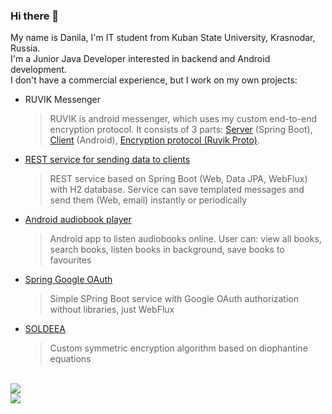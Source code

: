 ### Hi there 👋
My name is Danila, I'm IT student from Kuban State University, Krasnodar, Russia.
<br>I'm a Junior Java Developer interested in backend and Android development.
<br>I don't have a commercial experience, but I work on my own projects:
+ RUVIK Messenger
    > RUVIK is android messenger, which uses my custom end-to-end encryption protocol. It consists of 3 parts: [Server](https://github.com/CrissNamon/ruvik-server) (Spring Boot), [Client](https://github.com/CrissNamon/ruvikclient) (Android), [Encryption protocol (Ruvik Proto)](https://github.com/CrissNamon/ruvik-proto-java).
+ [REST service for sending data to clients](https://github.com/CrissNamon/rest-messaging-templates)
    > REST service based on Spring Boot (Web, Data JPA, WebFlux) with H2 database. Service can save templated messages and send them (Web, email) instantly or periodically  
+ [Android audiobook player](https://github.com/CrissNamon/AndroidAudiobookPlayer)
    > Android app to listen audiobooks online. User can: view all books, search books, listen books in background, save books to favourites
+ [Spring Google OAuth](https://github.com/CrissNamon/spring-google-oauth)
    > Simple SPring Boot service with Google OAuth authorization without libraries, just WebFlux
+ [SOLDEEA](https://github.com/CrissNamon/soldeea)
    > Custom symmetric encryption algorithm based on diophantine equations
<br>
<img src="https://github-readme-stats.vercel.app/api?username=crissnamon&title_color=0074D9&text_color=E5C07B&icon_color=2ECC40&border_color=30363D&bg_color=161B22&show_icons=true&cache_seconds=1800&locale=en&border_radius=5&hide=,issues,&count_private=true&include_all_commit=true"/>
<br>
<img src="https://komarev.com/ghpvc/?username=crissnamon&color=2ECC40&label=PROFILE+VIEWS"/>
